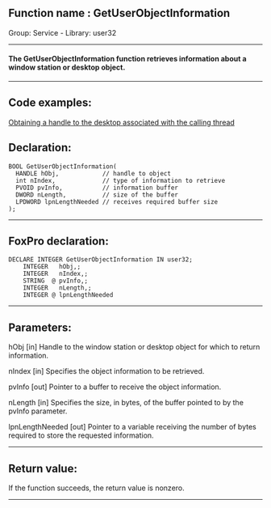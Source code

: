 
## Function name : GetUserObjectInformation
Group: Service - Library: user32    
***  


#### The GetUserObjectInformation function retrieves information about a window station or desktop object.
***  


## Code examples:
[Obtaining a handle to the desktop associated with the calling thread](../../samples/sample_239.md)  

## Declaration:
```foxpro  
BOOL GetUserObjectInformation(
  HANDLE hObj,            // handle to object
  int nIndex,             // type of information to retrieve
  PVOID pvInfo,           // information buffer
  DWORD nLength,          // size of the buffer
  LPDWORD lpnLengthNeeded // receives required buffer size
);  
```  
***  


## FoxPro declaration:
```foxpro  
DECLARE INTEGER GetUserObjectInformation IN user32;
	INTEGER   hObj,;
	INTEGER   nIndex,;
	STRING  @ pvInfo,;
	INTEGER   nLength,;
	INTEGER @ lpnLengthNeeded  
```  
***  


## Parameters:
hObj 
[in] Handle to the window station or desktop object for which to return information. 

nIndex 
[in] Specifies the object information to be retrieved. 

pvInfo 
[out] Pointer to a buffer to receive the object information. 

nLength 
[in] Specifies the size, in bytes, of the buffer pointed to by the pvInfo parameter. 

lpnLengthNeeded 
[out] Pointer to a variable receiving the number of bytes required to store the requested information.   
***  


## Return value:
If the function succeeds, the return value is nonzero.  
***  

